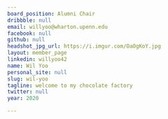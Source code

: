 ```yaml
---
board_position: Alumni Chair
dribbble: null
email: willyoo@wharton.upenn.edu
facebook: null
github: null
headshot_jpg_url: https://i.imgur.com/OaOgKoY.jpg
layout: member_page
linkedin: willyoo42
name: Wil Yoo
personal_site: null
slug: wil-yoo
tagline: welcome to my chocolate factory
twitter: null
year: 2020

---
```

